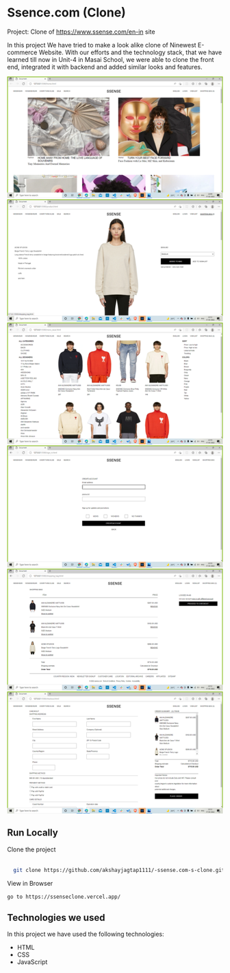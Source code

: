 
# Ssence.com (Clone)

Project: Clone of https://www.ssense.com/en-in site

In this project We have tried to make a look alike clone of Ninewest E-commerce Website. With our efforts and the technology stack, that we have learned till now in Unit-4 in Masai School, we were able to clone the front end, integrated it with backend and added similar looks and features.

![alt text](https://github.com/akshayjagtap1111/-ssense.com-s-clone/blob/main/project/screenshots/ss_home.png?raw=true)
![alt text](https://github.com/akshayjagtap1111/-ssense.com-s-clone/blob/main/project/screenshots/ss_prod1.png?raw=true)
![alt text](https://github.com/akshayjagtap1111/-ssense.com-s-clone/blob/main/project/screenshots/ss_grid.png?raw=true)
![alt text](https://github.com/akshayjagtap1111/-ssense.com-s-clone/blob/main/project/screenshots/ss_login.png?raw=true)
![alt text](https://github.com/akshayjagtap1111/-ssense.com-s-clone/blob/main/project/screenshots/ss_cart.png?raw=true)
![alt text](https://github.com/akshayjagtap1111/-ssense.com-s-clone/blob/main/project/screenshots/ss_checkout.png?raw=true)


## Run Locally

Clone the project

```bash
 
  git clone https://github.com/akshayjagtap1111/-ssense.com-s-clone.git

```


View in Browser
```
go to https://ssenseclone.vercel.app/
```

## Technologies we used

In this project we have used the following technologies:

- HTML
- CSS
- JavaScript







